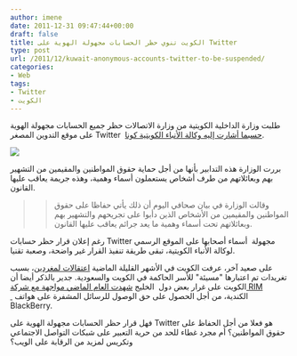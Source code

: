 ```yaml
---
author: imene
date: 2011-12-31 09:47:44+00:00
draft: false
title: الكويت تنوي حظر الحسابات مجهولة الهوية على Twitter
type: post
url: /2011/12/kuwait-anonymous-accounts-twitter-to-be-suspended/
categories:
- Web
tags:
- Twitter
- الكويت
---
```


طلبت وزارة الداخلية الكويتية من وزارة الاتصالات حظر جميع الحسابات مجهولة الهوية على موقع التدوين المصغر Twitter  [حسبما أشارت إليه وكالة الأنباء الكويتية كونا](http://www.kuna.net.kw/NewsAgenciesPublicSite/ArticleDetails.aspx?id=2211212&Language=en).




[![](https://www.it-scoop.com/wp-content/uploads/2011/12/twitter-egg.png)
](https://www.it-scoop.com/wp-content/uploads/2011/12/twitter-egg.png)




بررت الوزارة هذه التدابير بأنها من أجل حماية حقوق المواطنين والمقيمين من التشهير بهم وبعائلاتهم من طرف أشخاص يستعملون أسماء وهمية، وهذه جريمة يعاقب عليها القانون.





<blockquote>

> 
> وقالت الوزارة في بيان صحافي اليوم أن ذلك يأتي حفاظا على حقوق المواطنين والمقيمين من الأشخاص الذين دأبوا على تجريحهم والتشهير بهم وبعائلاتهم تحت أسماء وهمية ما يعد جرائم يعاقب عليها القانون.
> 
> 
</blockquote>




رغم إعلان قرار حظر حسابات Twitter مجهولة  أسماء أصحابها على الموقع الرسمي لوكالة الأنباء الكويتية، تبقى طريقة تنفيذ القرار غير واضحة، وصعبة تقنيا.




على صعيد آخر، عرفت الكويت في الأشهر القليلة الماضية [اعتقالات لمغردين](http://thenextweb.com/me/2011/06/27/kuwaiti-citizens-to-be-tried-for-tweets/)، بسبب تغريدات تم اعتبارها "مسيئة" للأسر الحاكمة في الكويت والسعودية. جدير بالذكر أيضا أن الكويت على غرار بعض دول  الخليج [شهدت العام الماضي مواجهة مع شركة RIM  ](file:///C:/Users/Djug/Desktop/sabq.org/sabq/user/news.do?section=10&id=63) الكندية، من أجل الحصول على حق الوصول للرسائل المشفرة على هواتف BlackBerry.




فهل قرار حظر الحسابات مجهولة الهوية على Twitter هو فعلا من أجل الحفاظ على حقوق المواطنين؟ أم مجرد غطاء للحد من حرية التعبير على شبكات التواصل الاجتماعي وتكريس لمزيد من الرقابة على الويب؟
